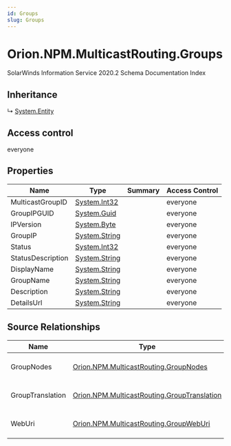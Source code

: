 ```yaml
---
id: Groups
slug: Groups
---
```


# Orion.NPM.MulticastRouting.Groups

SolarWinds Information Service 2020.2 Schema Documentation Index

## Inheritance

↳ [System.Entity](./../System/Entity)

## Access control

everyone

## Properties

| Name | Type | Summary | Access Control |
| ------ | ------ | ------ | ------ |
| MulticastGroupID | [System.Int32](https://docs.microsoft.com/en-us/dotnet/api/system.int32) |  | everyone |
| GroupIPGUID | [System.Guid](https://docs.microsoft.com/en-us/dotnet/api/system.guid) |  | everyone |
| IPVersion | [System.Byte](https://docs.microsoft.com/en-us/dotnet/api/system.byte) |  | everyone |
| GroupIP | [System.String](https://docs.microsoft.com/en-us/dotnet/api/system.string) |  | everyone |
| Status | [System.Int32](https://docs.microsoft.com/en-us/dotnet/api/system.int32) |  | everyone |
| StatusDescription | [System.String](https://docs.microsoft.com/en-us/dotnet/api/system.string) |  | everyone |
| DisplayName | [System.String](https://docs.microsoft.com/en-us/dotnet/api/system.string) |  | everyone |
| GroupName | [System.String](https://docs.microsoft.com/en-us/dotnet/api/system.string) |  | everyone |
| Description | [System.String](https://docs.microsoft.com/en-us/dotnet/api/system.string) |  | everyone |
| DetailsUrl | [System.String](https://docs.microsoft.com/en-us/dotnet/api/system.string) |  | everyone |

## Source Relationships

| Name | Type | Notes |
| ------ | ------ | ------ |
| GroupNodes | [Orion.NPM.MulticastRouting.GroupNodes](./../Orion.NPM.MulticastRouting/GroupNodes) | Defined by relationship Orion.NPM.MulticastRouting.GroupReferencesGroupNodes (System.Reference) |
| GroupTranslation | [Orion.NPM.MulticastRouting.GroupTranslation](./../Orion.NPM.MulticastRouting/GroupTranslation) | Defined by relationship Orion.NPM.MulticastRouting.GroupsHostsGroupTranslation (System.Hosting) |
| WebUri | [Orion.NPM.MulticastRouting.GroupWebUri](./../Orion.NPM.MulticastRouting/GroupWebUri) | Defined by relationship Orion.NPM.MulticastRouting.GroupHostsWebUri (System.Hosting) |

